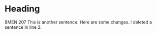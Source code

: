 # Heading
BMEN 207
This is another sentence. 
Here are some changes.
I deleted a sentence in line 2. 
